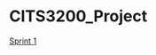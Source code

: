# CITS3200_Project

[Sprint 1](https://docs.google.com/document/d/1tTihT0tXBC_Wv4KGTl56_YIdyBtyK2or0R0NVLBpva8/edit?usp=sharing)

